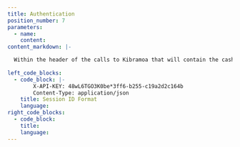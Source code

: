 ```yaml
---
title: Authentication
position_number: 7
parameters:
  - name:
    content:
content_markdown: |-

  Within the header of the calls to Kibramoa that will contain the cashier request the Merchant API key needs to be declared.
  
left_code_blocks:
  - code_block: |-
        X-API-KEY: 48wL6TGO3K0be*3ff6-b255-c19a2d2c164b
        Content-Type: application/json
    title: Session ID Format
    language: 
right_code_blocks:
  - code_block:
    title:
    language:
---
```


